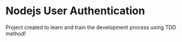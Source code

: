 # Nodejs User Authentication
Project created to learn and train the development process using TDD method!

